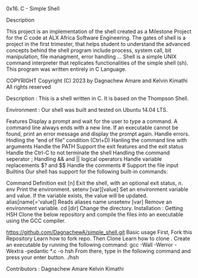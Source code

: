 0x16. C - Simple Shell

Description

This project is an implementation of the shell created as a Milestone Project for the C code at ALX Africa Software Engineering.
The gates of shell is a project in the first trimester, that helps student to understand the advanced concepts behind the shell program include process, system call, bit manipulation, file managment, error handling ...
Shell is a simple UNIX command interpreter that replicates functionalities of the simple shell (sh).
This program was written entirely in C Language.

COPYRIGHT
Copyright (C) 2023 by Dagnachew Amare and Kelvin Kimathi
All rights reserved

Description :
This is a shell written in C. It is based on the Thompson Shell.

Environment :
Our shell was built and tested on Ubuntu 14.04 LTS.

Features
Display a prompt and wait for the user to type a command. A command line always ends with a new line.
If an executable cannot be found, print an error message and display the prompt again.
Handle errors.
Hndling the “end of file” condition (Ctrl+D)
Hanling the command line with arguments
Handle the PATH
Support the exit features and the exit status
Handle the Ctrl-C to not terminate the shell
Handling the command seperator ;
Handling && and || logical operators
Handle variable replacements $? and $$
Handle the comments #
Support the file input
Builtins
Our shell has support for the following built-in commands:

Command	Definition
exit [n]	Exit the shell, with an optional exit status, n.
env	Print the environment.
setenv [var][value]	Set an environment variable and value. If the variable exists, the value will be updated.
alias[name[='value]]	Reads aliases name
unsetenv [var]	Remove an environment variable.
cd [dir]	Change the directory.
Installation : Getting HSH
Clone the below repository and compile the files into an executable using the GCC compiler.

https://github.com/DagnachewA/simple_shell.git
Basic usage
First, Fork this Repository Learn how to fork repo.
Then Clone Learn how to clone .
Create an executable by running the following command:
gcc -Wall -Werror -Wextra -pedantic *.c -o hsh
From there, type in the following command and press your enter button.
./hsh

Contributors :
Dagnachew Amare
Kelvin Kimathi
